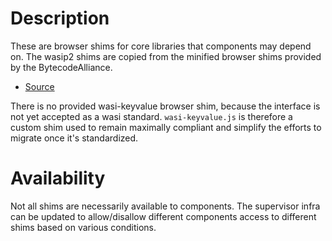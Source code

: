 # Description

These are browser shims for core libraries that components may depend on. The wasip2 shims are copied from the minified browser shims provided by the BytecodeAlliance.

- [Source](https://github.com/bytecodealliance/jco/tree/main/packages/preview2-shim/lib/browser)

There is no provided wasi-keyvalue browser shim, because the interface is not yet accepted as a wasi standard. `wasi-keyvalue.js` is therefore a custom shim used to remain maximally compliant and simplify the efforts to migrate once it's standardized.

# Availability

Not all shims are necessarily available to components. The supervisor infra can be updated to allow/disallow different components access to different shims based on various conditions.
